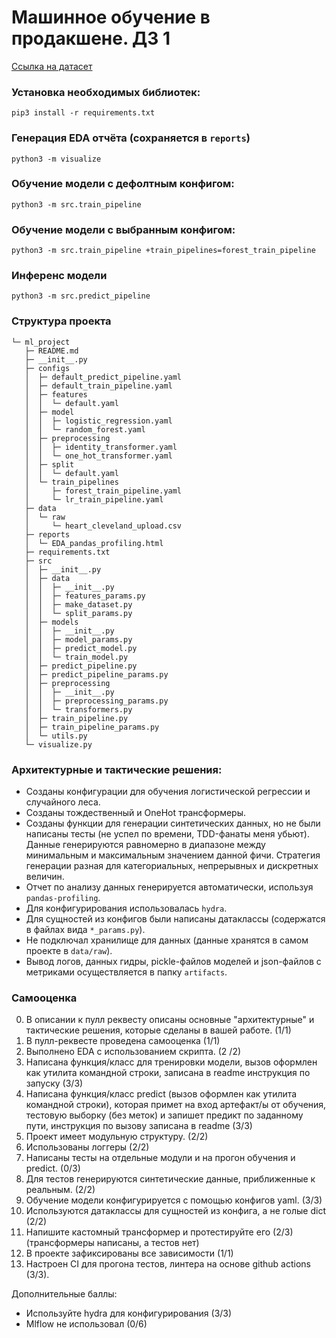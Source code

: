 # Машинное обучение в продакшене. ДЗ 1

[Ссылка на датасет](https://www.kaggle.com/datasets/cherngs/heart-disease-cleveland-uci)

### Установка необходимых библиотек:

```
pip3 install -r requirements.txt
```

### Генерация EDA отчёта (сохраняется в `reports`)
```
python3 -m visualize
```

### Обучение модели с дефолтным конфигом:
```
python3 -m src.train_pipeline
```

### Обучение модели с выбранным конфигом:
```
python3 -m src.train_pipeline +train_pipelines=forest_train_pipeline
```

### Инференс модели
```
python3 -m src.predict_pipeline
```

### Структура проекта
```
└─ ml_project
   ├─ README.md
   ├─ __init__.py
   ├─ configs
   │  ├─ default_predict_pipeline.yaml
   │  ├─ default_train_pipeline.yaml
   │  ├─ features
   │  │  └─ default.yaml
   │  ├─ model
   │  │  ├─ logistic_regression.yaml
   │  │  └─ random_forest.yaml
   │  ├─ preprocessing
   │  │  ├─ identity_transformer.yaml
   │  │  └─ one_hot_transformer.yaml
   │  ├─ split
   │  │  └─ default.yaml
   │  └─ train_pipelines
   │     ├─ forest_train_pipeline.yaml
   │     └─ lr_train_pipeline.yaml
   ├─ data
   │  └─ raw
   │     └─ heart_cleveland_upload.csv
   ├─ reports
   │  └─ EDA_pandas_profiling.html
   ├─ requirements.txt
   ├─ src
   │  ├─ __init__.py
   │  ├─ data
   │  │  ├─ __init__.py
   │  │  ├─ features_params.py
   │  │  ├─ make_dataset.py
   │  │  └─ split_params.py
   │  ├─ models
   │  │  ├─ __init__.py
   │  │  ├─ model_params.py
   │  │  ├─ predict_model.py
   │  │  └─ train_model.py
   │  ├─ predict_pipeline.py
   │  ├─ predict_pipeline_params.py
   │  ├─ preprocessing
   │  │  ├─ __init__.py
   │  │  ├─ preprocessing_params.py
   │  │  └─ transformers.py
   │  ├─ train_pipeline.py
   │  ├─ train_pipeline_params.py
   │  └─ utils.py
   └─ visualize.py
```

### Архитектурные и тактические решения:

- Созданы конфигурации для обучения логистической регрессии и случайного леса.
- Созданы тождественный и OneHot трансформеры.
- Созданы функции для генерации синтетических данных, но не были написаны тесты (не успел по времени, TDD-фанаты меня убьют). Данные генерируются равномерно в диапазоне между минимальным и максимальным значением данной фичи. Стратегия генерации разная для категориальных, непрерывных и дискретных величин.
- Отчет по анализу данных генерируется автоматически, используя `pandas-profiling`.
- Для конфигурирования использовалась `hydra`.
- Для сущностей из конфигов были написаны датаклассы (содержатся в файлах вида `*_params.py`).
- Не подключал хранилище для данных (данные хранятся в самом проекте в `data/raw`).
- Вывод логов, данных гидры, pickle-файлов моделей и json-файлов с метриками осуществляется в папку `artifacts`.


### Самооценка

0. В описании к пулл реквесту описаны основные "архитектурные" и тактические решения, которые сделаны в вашей работе. (1/1)
1. В пулл-реквесте проведена самооценка (1/1)
2. Выполнено EDA с использованием скрипта. (2	/2)
3. Написана функция/класс для тренировки модели, вызов оформлен как утилита командной строки, записана в readme инструкция по запуску (3/3)
4. Написана функция/класс predict (вызов оформлен как утилита командной строки), которая примет на вход артефакт/ы от обучения, тестовую выборку (без меток) и запишет предикт по заданному пути, инструкция по вызову записана в readme (3/3)
5. Проект имеет модульную структуру. (2/2)
6. Использованы логгеры (2/2)
7. Написаны тесты на отдельные модули и на прогон обучения и predict. (0/3)
8. Для тестов генерируются синтетические данные, приближенные к реальным. (2/2)
9. Обучение модели конфигурируется с помощью конфигов yaml. (3/3) 
10. Используются датаклассы для сущностей из конфига, а не голые dict (2/2)
11. Напишите кастомный трансформер и протестируйте его (2/3) (трансформеры написаны, а тестов нет)
12. В проекте зафиксированы все зависимости (1/1)
13. Настроен CI для прогона тестов, линтера на основе github actions (3/3).

Дополнительные баллы:
- Используйте hydra для конфигурирования (3/3)
- Mlflow не использовал (0/6)

